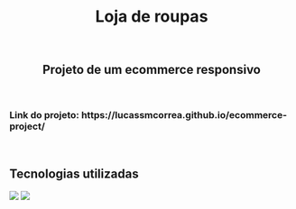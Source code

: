 <h1 align="center">Loja de roupas</h1>
<br>
<h2 align="center">Projeto de um ecommerce responsivo</h2>
<br>
<h3>Link do projeto: https://lucassmcorrea.github.io/ecommerce-project/</h3> 
<br>
<h2>Tecnologias utilizadas</h2>
<img src="https://img.shields.io/badge/HTML5-E34F26?style=for-the-badge&logo=html5&logoColor=white">
<img src="https://img.shields.io/badge/CSS3-1572B6?style=for-the-badge&logo=css3&logoColor=white">
